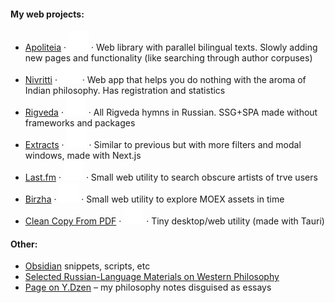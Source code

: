 #### My web projects:
- [Apoliteia](https://apoliteia.ru) · [![GitHub Logo](https://github.com/siebentod/siebentod/blob/main/assets/github.svg)](https://github.com/siebentod/apoliteia) · Web library with parallel bilingual texts. Slowly adding new pages and functionality (like searching through author corpuses)
- [Nivritti](https://nivritti.vercel.app/) · [![GitHub Logo](https://github.com/siebentod/siebentod/blob/main/assets/github.svg)](https://github.com/siebentod/nivritti) · Web app that helps you do nothing with the aroma of Indian philosophy. Has registration and statistics
- [Rigveda](https://rigveda-hymns.vercel.app/) · [![GitHub Logo](https://github.com/siebentod/siebentod/blob/main/assets/github.svg)](https://github.com/siebentod/rigveda-purejs) · All Rigveda hymns in Russian. SSG+SPA made without frameworks and packages
- [Extracts](https://extracts-next.vercel.app/) · [![GitHub Logo](https://github.com/siebentod/siebentod/blob/main/assets/github.svg)](https://github.com/siebentod/philosophy-extracts) · Similar to previous but with more filters and modal windows, made with Next.js
- [Last.fm](https://lastfm-obscure-artists.vercel.app/) · [![GitHub Logo](https://github.com/siebentod/siebentod/blob/main/assets/github.svg)](https://github.com/siebentod/lastfm-obscure-artists) · Small web utility to search obscure artists of trve users
- [Birzha](https://birzha.vercel.app/) · [![GitHub Logo](https://github.com/siebentod/siebentod/blob/main/assets/github.svg)](https://github.com/siebentod/birzha) · Small web utility to explore MOEX assets in time
- [Clean Copy From PDF](https://github.com/siebentod/clean-copy-from-pdf/releases) · [![GitHub Logo](https://github.com/siebentod/siebentod/blob/main/assets/github.svg)](https://github.com/siebentod/clean-copy-from-pdf) · Tiny desktop/web utility (made with Tauri)
#### Other:
- [Obsidian](https://github.com/siebentod/obsidian-snippets) snippets, scripts, etc
- [Selected Russian-Language Materials on Western Philosophy](https://github.com/siebentod/history-of-philosophy)
- [Page on Y.Dzen](https://dzen.ru/phil) – my philosophy notes disguised as essays

